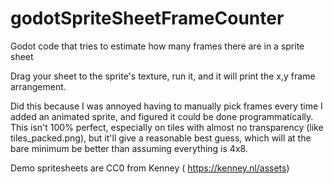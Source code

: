 # godotSpriteSheetFrameCounter
Godot code that tries to estimate how many frames there are in a sprite sheet

Drag your sheet to the sprite's texture, run it, and it will print the x,y frame arrangement.

Did this because I was annoyed having to manually pick frames every time I added an animated sprite, and figured it could be done programmatically.  This isn't 100% perfect, especially on tiles with almost no transparency (like tiles_packed.png), but it'll give a reasonable best guess, which will at the bare minimum be better than assuming everything is 4x8.

Demo spritesheets are CC0 from Kenney ( https://kenney.nl/assets)
